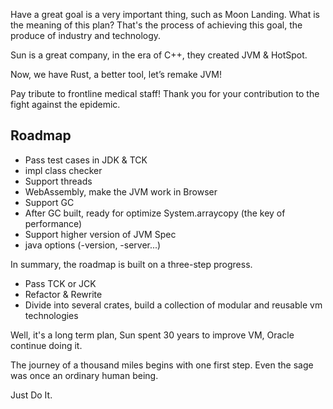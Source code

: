 Have a great goal is a very important thing, such as Moon Landing.
What is the meaning of this plan? 
That's the process of achieving this goal, the produce of industry and technology.

Sun is a great company, in the era of C++, they created JVM & HotSpot.

Now, we have Rust, a better tool, let’s remake JVM! 

Pay tribute to  frontline medical staff! Thank you for your contribution to the fight against the epidemic.


## Roadmap

- Pass test cases in JDK & TCK 
- impl class checker
- Support threads
- WebAssembly, make the JVM work in Browser 
- Support GC
- After GC built, ready for optimize System.arraycopy (the key of performance)
- Support higher version of JVM Spec 
- java options (-version, -server...)

In summary, the roadmap is built on a three-step progress.
- Pass TCK or JCK
- Refactor & Rewrite
- Divide into several crates, build a collection of modular and reusable vm technologies

Well, it's a long term plan, Sun spent 30 years to improve
VM, Oracle continue doing it.

The journey of a thousand miles begins with one first step. Even the sage was once an ordinary human being.

Just Do It.